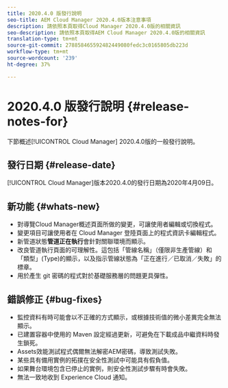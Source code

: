 ```yaml
---
title: 2020.4.0 版發行說明
seo-title: AEM Cloud Manager 2020.4.0版本注意事項
description: 請依照本頁取得Cloud Manager 2020.4.0版的相關資訊
seo-description: 請依照本頁取得AEM Cloud Manager 2020.4.0版的相關資訊
translation-type: tm+mt
source-git-commit: 278858465592482449080fedc3c0165805db223d
workflow-type: tm+mt
source-wordcount: '239'
ht-degree: 37%

---
```


# 2020.4.0 版發行說明 {#release-notes-for}

下節概述[!UICONTROL Cloud Manager] 2020.4.0版的一般發行說明。

## 發行日期 {#release-date}

[!UICONTROL Cloud Manager]版本2020.4.0的發行日期為2020年4月09日。

## 新功能 {#whats-new}

* 對導覽Cloud Manager概述頁面所做的變更，可讓使用者編輯或切換程式。
* 變更項目可讓使用者在 Cloud Manager 登陸頁面上的程式資訊卡編輯程式。
* 新管道狀態&#x200B;**管道正在執行**&#x200B;會針對關聯環境而顯示。
* 改良管道執行頁面的可理解性。這包括「管線名稱」（僅限非生產管線）和「類型」(Type)的顯示，以及指示管線狀態為「正在進行／已取消／失敗」的標章。
* 用於產生 git 密碼的程式對於基礎服務層的問題更具彈性。

## 錯誤修正 {#bug-fixes}

* 監控資料有時可能會以不正確的方式顯示，或根據技術值的微小差異完全無法顯示。
* 已建置容器中使用的 Maven 設定經過更新，可避免在下載成品中繼資料時發生鎖死。
* Assets效能測試程式偶爾無法解密AEM密碼，導致測試失敗。
* 某些具有備用實例的拓撲在安全性測試中可能具有假負值。
* 如果舞台環境包含已停止的實例，則安全性測試步驟有時會失敗。
* 無法一致地收到 Experience Cloud 通知。

